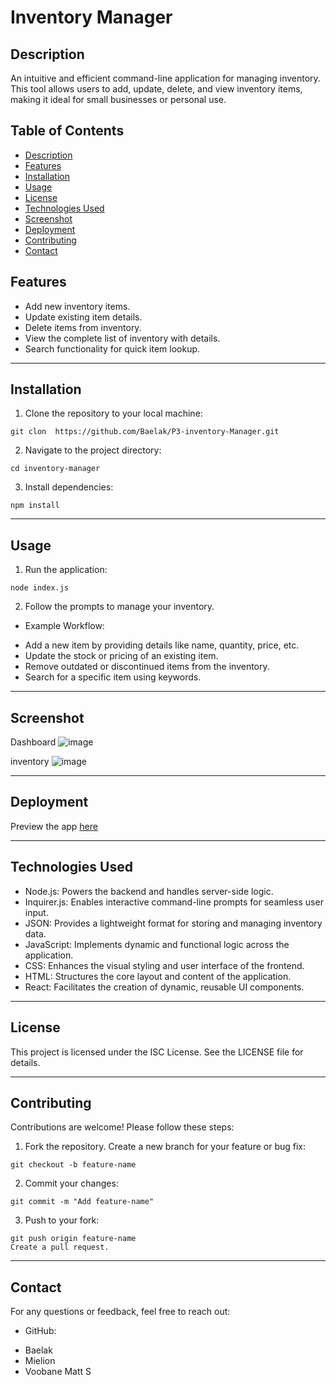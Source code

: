# Inventory Manager

## Description

An intuitive and efficient command-line application for managing inventory. This tool allows users to add, update, delete, and view inventory items, making it ideal for small businesses or personal use.

## Table of Contents

- [Description](#description)
- [Features](#features)
- [Installation](#installation)
- [Usage](#usage)
- [License](#license)
- [Technologies Used](#technologies-used)
- [Screenshot](#screenshot)
- [Deployment](#deployment)
- [Contributing](#contributing)
- [Contact](#contact)
  
## Features

+ Add new inventory items.
+ Update existing item details.
+ Delete items from inventory.
+ View the complete list of inventory with details.
+ Search functionality for quick item lookup.
  
---
## Installation

1. Clone the repository to your local machine:
```
git clon  https://github.com/Baelak/P3-inventory-Manager.git
```
2. Navigate to the project directory:
```
cd inventory-manager
```
3. Install dependencies:
```
npm install
```
---
## Usage

1. Run the application:
```
node index.js
```
2. Follow the prompts to manage your inventory.
+ Example Workflow:
- Add a new item by providing details like name, quantity, price, etc.
- Update the stock or pricing of an existing item.
- Remove outdated or discontinued items from the inventory.
- Search for a specific item using keywords.
  
---
## Screenshot

Dashboard
![image](https://github.com/user-attachments/assets/7f528fc1-9127-4487-a1ea-857cab0abcb8)

inventory
![image](https://github.com/user-attachments/assets/0f77f5d6-7c69-41e6-9074-210a1ce7692b)

---

## Deployment

Preview the app [here](https://p3-inventory-manager-qkt8.onrender.com)

---
## Technologies Used

- Node.js: Powers the backend and handles server-side logic.
- Inquirer.js: Enables interactive command-line prompts for seamless user input.
- JSON: Provides a lightweight format for storing and managing inventory data.
- JavaScript: Implements dynamic and functional logic across the application.
- CSS: Enhances the visual styling and user interface of the frontend.
- HTML: Structures the core layout and content of the application.
- React: Facilitates the creation of dynamic, reusable UI components.
  
---
## License

This project is licensed under the ISC License. See the LICENSE file for details.

---
## Contributing

Contributions are welcome! Please follow these steps:

1. Fork the repository.
Create a new branch for your feature or bug fix:
```
git checkout -b feature-name
```
2. Commit your changes:
```
git commit -m "Add feature-name"
```
3. Push to your fork:
```
git push origin feature-name
Create a pull request.
```
---
## Contact

For any questions or feedback, feel free to reach out:
* GitHub: 
- Baelak
- Mielion
- Voobane Matt S

